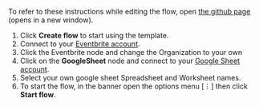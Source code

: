 To refer to these instructions while editing the flow, open [the github page](https://github.com/ot4i/app-connect-templates/blob/CMPE-202-Team-11-task2/resources/markdown/Record%20Eventbrite%20attendees%20to%20Google%20Sheets_instrcutions.md) (opens in a new window).

1. Click **Create flow** to start using the template.
2. Connect to your [Eventbrite account](https://developer.ibm.com/integration/docs/app-connect/how-to-guides-for-apps/use-ibm-app-connect-eventbrite/).
3. Click the Eventbrite node and change the Organization to your own
4. Click on the **GoogleSheet** node and connect to your [Google Sheet account](https://www.ibm.com/docs/en/app-connect/cloud?topic=apps-google-sheets).
5. Select your own google sheet Spreadsheet and Worksheet names. 
6. To start the flow, in the banner open the options menu [&#8942;] then click **Start flow**.
